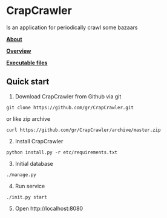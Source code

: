 
# CrapCrawler
Is an application for periodically crawl some bazaars

**[About](./docs/about.md)**

**[Overview](./docs/overview.md)**

**[Executable files](./docs/executable.md)**


## Quick start

 1. Download CrapCrawler from Github via git

``` 
git clone https://github.com/gr/CrapCrawler.git
```

or like zip archive

```
curl https://github.com/gr/CrapCrawler/archive/master.zip
```

 2. Install CrapCrawler

```
python install.py -r etc/requirements.txt
```

 3. Initial database

```
./manage.py
```

 4. Run service

```
./init.py start
```

 5. Open http://localhost:8080

